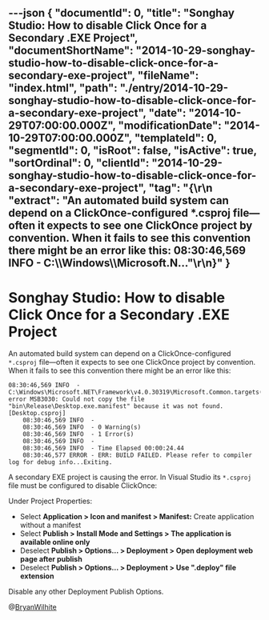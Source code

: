 ---json
{
  "documentId": 0,
  "title": "Songhay Studio: How to disable Click Once for a Secondary .EXE Project",
  "documentShortName": "2014-10-29-songhay-studio-how-to-disable-click-once-for-a-secondary-exe-project",
  "fileName": "index.html",
  "path": "./entry/2014-10-29-songhay-studio-how-to-disable-click-once-for-a-secondary-exe-project",
  "date": "2014-10-29T07:00:00.000Z",
  "modificationDate": "2014-10-29T07:00:00.000Z",
  "templateId": 0,
  "segmentId": 0,
  "isRoot": false,
  "isActive": true,
  "sortOrdinal": 0,
  "clientId": "2014-10-29-songhay-studio-how-to-disable-click-once-for-a-secondary-exe-project",
  "tag": "{\r\n  \"extract\": \"An automated build system can depend on a ClickOnce-configured *.csproj file—often it expects to see one ClickOnce project by convention. When it fails to see this convention there might be an error like this:  08:30:46,569 INFO  - C:\\\\Windows\\\\Microsoft.N...\"\r\n}"
}
---

# Songhay Studio: How to disable Click Once for a Secondary .EXE Project

An automated build system can depend on a ClickOnce-configured `*.csproj` file—often it expects to see one ClickOnce project by convention. When it fails to see this convention there might be an error like this:

```console
08:30:46,569 INFO  - C:\Windows\Microsoft.NET\Framework\v4.0.30319\Microsoft.Common.targets(4426,5): error MSB3030: Could not copy the file "bin\Release\Desktop.exe.manifest" because it was not found. [Desktop.csproj]
    08:30:46,569 INFO  -
    08:30:46,569 INFO  - 0 Warning(s)
    08:30:46,569 INFO  - 1 Error(s)
    08:30:46,569 INFO  -
    08:30:46,569 INFO  - Time Elapsed 00:00:24.44
    08:30:46,577 ERROR - ERR: BUILD FAILED. Please refer to compiler log for debug info...Exiting.
```

A secondary EXE project is causing the error. In Visual Studio its `*.csproj` file must be configured to disable ClickOnce:

Under Project Properties:

* Select **Application > Icon and manifest > Manifest:** Create application without a manifest
* Select **Publish > Install Mode and Settings > The application is available online only**
* Deselect **Publish > Options… > Deployment > Open deployment web page after publish**
* Deselect **Publish > Options… > Deployment > Use ".deploy" file extension**

Disable any other Deployment Publish Options.

@[BryanWilhite](https://twitter.com/BryanWilhite)
